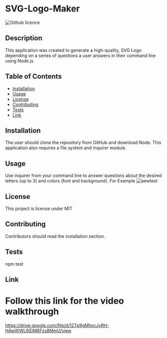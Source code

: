 # SVG-Logo-Maker
  ![Github licence](http://img.shields.io/badge/license-MIT-blue.svg)


  ## Description 
  This application was created to generate a high-quality, SVG Logo depending on a series of questions a user answers in their command line using Node.js

  ## Table of Contents
  * [Installation](#installation)
  * [Usage](#usage)
  * [License](#license)
  * [Contributing](#contributing)
  * [Tests](#tests)
  * [Link](#link)
  
  ## Installation 
  The user should clone the repository from GitHub and download Node. This application also requires a file system and inquirer module. 

  ## Usage 
  Use inquirer from your command line to answer questions about the desired letters (up to 3) and colors (font and background). 
  For Example
  ![aewtest](https://github.com/kingcaliente/SVG-Logo-Maker/assets/15383027/896399b1-5826-403f-a20b-95dafd7b2883)

  ## License 
  This project is license under MIT

  ## Contributing 
  Contributors should read the installation section. 

  ## Tests
  npm test

## Link 
# Follow this link for the video walkthrough

https://drive.google.com/file/d/1ZTp9gMhvcJyRH-HAwWWL6IDM6Fzs8MmU/view
